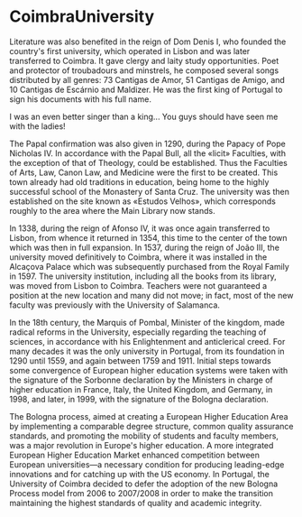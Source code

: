 # CoimbraUniversity

Literature was also benefited in the reign of Dom Denis I, who founded the country's first university, which operated in Lisbon and was later transferred to Coimbra. It gave clergy and laity study opportunities.
Poet and protector of troubadours and minstrels, he composed several songs distributed by all genres: 73 Cantigas de Amor, 51 Cantigas de Amigo, and 10 Cantigas de Escárnio and Maldizer. He was the first king of Portugal to sign his documents with his full name.

I was an even better singer than a king... You guys should have seen me with the ladies!

The Papal confirmation was also given in 1290, during the Papacy of Pope Nicholas IV. In accordance with the Papal Bull, all the «licit» Faculties, with the exception of that of Theology, could be established. Thus the Faculties of Arts, Law, Canon Law, and Medicine were the first to be created. This town already had old traditions in education, being home to the highly successful school of the Monastery of Santa Cruz. The university was then established on the site known as «Estudos Velhos», which corresponds roughly to the area where the Main Library now stands.

In 1338, during the reign of Afonso IV, it was once again transferred to Lisbon, from whence it returned in 1354, this time to the center of the town which was then in full expansion. In 1537, during the reign of João III, the university moved definitively to Coimbra, where it was installed in the Alcaçova Palace which was subsequently purchased from the Royal Family in 1597.
The university institution, including all the books from its library, was moved from Lisbon to Coimbra. Teachers were not guaranteed a position at the new location and many did not move; in fact, most of the new faculty was previously with the University of Salamanca.

In the 18th century, the Marquis of Pombal, Minister of the kingdom, made radical reforms in the University, especially regarding the teaching of sciences, in accordance with his Enlightenment and anticlerical creed. For many decades it was the only university in Portugal, from its foundation in 1290 until 1559, and again between 1759 and 1911. Initial steps towards some convergence of European higher education systems were taken with the signature of the Sorbonne declaration by the Ministers in charge of higher education in France, Italy, the United Kingdom, and Germany, in 1998, and later, in 1999, with the signature of the Bologna declaration.

The Bologna process, aimed at creating a European Higher Education Area by implementing a comparable degree structure, common quality assurance standards, and promoting the mobility of students and faculty members, was a major revolution in Europe's higher education. A more integrated European Higher Education Market enhanced competition between European universities—a necessary condition for producing leading-edge innovations and for catching up with the US economy. In Portugal, the University of Coimbra decided to defer the adoption of the new Bologna Process model from 2006 to 2007/2008 in order to make the transition maintaining the highest standards of quality and academic integrity.
